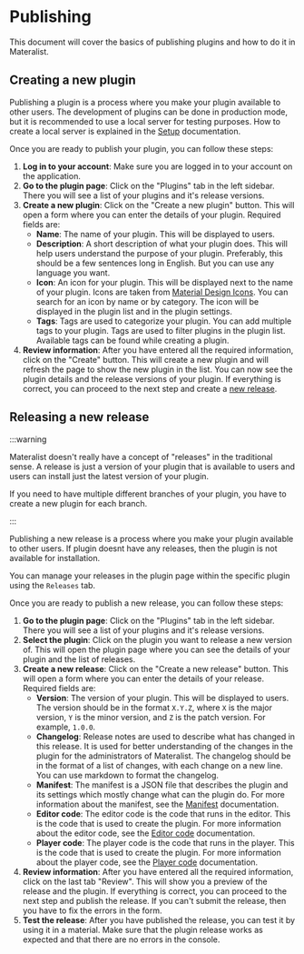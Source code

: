 # Publishing

This document will cover the basics of publishing plugins and how to do it in Materalist.

## Creating a new plugin

Publishing a plugin is a process where you make your plugin available to other users.
The development of plugins can be done in production mode, but it is recommended to use a local server for testing purposes.
How to create a local server is explained in the [Setup](../../usage/setup) documentation.

Once you are ready to publish your plugin, you can follow these steps:

1. **Log in to your account**: Make sure you are logged in to your account on the application.
2. **Go to the plugin page**: Click on the "Plugins" tab in the left sidebar. There you will see a list of your plugins and it's release versions.
3. **Create a new plugin**: Click on the "Create a new plugin" button. This will open a form where you can enter the details of your plugin. Required fields are:
   - **Name**: The name of your plugin. This will be displayed to users.
   - **Description**: A short description of what your plugin does. This will help users understand the purpose of your plugin. Preferably, this should be a few sentences long in English. But you can use any language you want.
   - **Icon**: An icon for your plugin. This will be displayed next to the name of your plugin. Icons are taken from [Material Design Icons](https://materialdesignicons.com/). You can search for an icon by name or by category. The icon will be displayed in the plugin list and in the plugin settings.
   - **Tags**: Tags are used to categorize your plugin. You can add multiple tags to your plugin. Tags are used to filter plugins in the plugin list. Available tags can be found while creating a plugin.
4. **Review information**: After you have entered all the required information, click on the "Create" button. This will create a new plugin and will refresh the page to show the new plugin in the list. You can now see the plugin details and the release versions of your plugin. If everything is correct, you can proceed to the next step and create a [new release](#creating-a-new-release).

## Releasing a new release

:::warning

Materalist doesn't really have a concept of "releases" in the traditional sense.
A release is just a version of your plugin that is available to users and users can install just the latest version of your plugin.

If you need to have multiple different branches of your plugin, you have to create a new plugin for each branch.

:::

Publishing a new release is a process where you make your plugin available to other users.
If plugin doesnt have any releases, then the plugin is not available for installation.

You can manage your releases in the plugin page within the specific plugin using the `Releases` tab.

Once you are ready to publish a new release, you can follow these steps:

1. **Go to the plugin page**: Click on the "Plugins" tab in the left sidebar. There you will see a list of your plugins and it's release versions.
2. **Select the plugin**: Click on the plugin you want to release a new version of. This will open the plugin page where you can see the details of your plugin and the list of releases.
3. **Create a new release**: Click on the "Create a new release" button. This will open a form where you can enter the details of your release. Required fields are:
   - **Version**: The version of your plugin. This will be displayed to users. The version should be in the format `X.Y.Z`, where `X` is the major version, `Y` is the minor version, and `Z` is the patch version. For example, `1.0.0`.
   - **Changelog**: Release notes are used to describe what has changed in this release. It is used for better understanding of the changes in the plugin for the administrators of Materalist. The changelog should be in the format of a list of changes, with each change on a new line. You can use markdown to format the changelog.
   - **Manifest**: The manifest is a JSON file that describes the plugin and its settings which mostly change what can the plugin do. For more information about the manifest, see the [Manifest](./manifest) documentation.
   - **Editor code**: The editor code is the code that runs in the editor. This is the code that is used to create the plugin. For more information about the editor code, see the [Editor code](./editor) documentation.
    - **Player code**: The player code is the code that runs in the player. This is the code that is used to create the plugin. For more information about the player code, see the [Player code](./player) documentation.
4. **Review information**: After you have entered all the required information, click on the last tab "Review". This will show you a preview of the release and the plugin. If everything is correct, you can proceed to the next step and publish the release. If you can't submit the release, then you have to fix the errors in the form.
5. **Test the release**: After you have published the release, you can test it by using it in a material. Make sure that the plugin release works as expected and that there are no errors in the console.